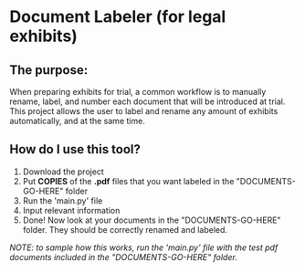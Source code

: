 # Document Labeler (for legal exhibits)

## The purpose:
When preparing exhibits for trial, a common workflow is to manually
rename, label, and number each document that will be introduced at trial.
This project allows the user to label and rename any amount of exhibits
automatically, and at the same time.

## How do I use this tool?
1. Download the project
2. Put **COPIES** of the **.pdf** files that you want labeled in the
   "DOCUMENTS-GO-HERE" folder
3. Run the 'main.py' file
4. Input relevant information
5. Done! Now look at your documents in the "DOCUMENTS-GO-HERE" folder. 
   They should be correctly renamed and labeled.

*NOTE: to sample how this works, run the 'main.py' file with the test pdf
documents included in the "DOCUMENTS-GO-HERE" folder.*